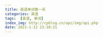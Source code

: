 ```yaml
---
title: 英语单词第一天
categories: 英语
tags:  [英语, 单词]
index_img: http://cpblog.cn/api/img/api.php
date: 2021-1-12 23:10:21
---
```


